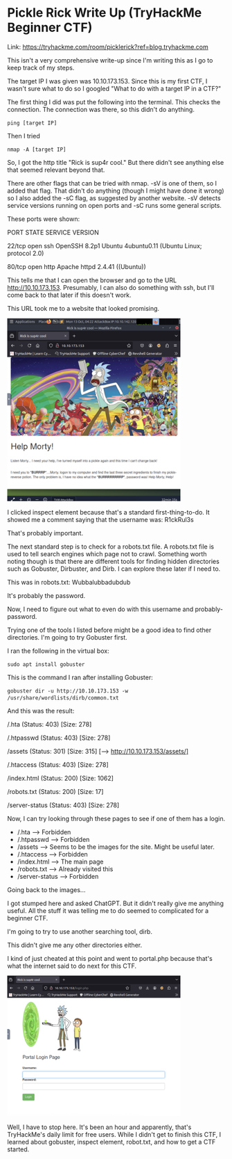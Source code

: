 # Pickle Rick Write Up (TryHackMe Beginner CTF)

Link: https://tryhackme.com/room/picklerick?ref=blog.tryhackme.com 

This isn't a very comprehensive write-up since I'm writing this as I go to keep track of my steps. 

The target IP I was given was 10.10.173.153. Since this is my first CTF, I wasn't sure what to do so I googled "What to do with a target IP in a CTF?"

The first thing I did was put the following into the terminal. This checks the connection. The connection was there, so this didn't do anything. 
    
    ping [target IP] 


Then I tried 
    
    nmap -A [target IP]

So, I got the http title "Rick is sup4r cool." But there didn't see anything else that seemed relevant beyond that. 

There are other flags that can be tried with nmap. -sV is one of them, so I added that flag. That didn't do anything (though I might have done it wrong) so I also added the -sC flag, as suggested by another website. -sV detects service versions running on open ports and -sC runs some general scripts. 

These ports were shown: 

PORT   STATE SERVICE VERSION

22/tcp open  ssh     OpenSSH 8.2p1 Ubuntu 4ubuntu0.11 (Ubuntu Linux; protocol 2.0)

80/tcp open  http    Apache httpd 2.4.41 ((Ubuntu))

This tells me that I can open the browser and go to the URL http://10.10.173.153. Presumably, I can also do something with ssh, but I'll come back to that later if this doesn't work. 

This URL took me to a website that looked promising. 

<img src="image1.png" width="400">

I clicked inspect element because that's a standard first-thing-to-do. It showed me a comment saying that the username was: R1ckRul3s

That's probably important. 

The next standard step is to check for a robots.txt file. A robots.txt file is used to tell search engines which page not to crawl. Something worth noting though is that there are different tools for finding hidden directories such as Gobuster, Dirbuster, and Dirb. I can explore these later if I need to. 

This was in robots.txt:
Wubbalubbadubdub 

It's probably the password. 

Now, I need to figure out what to even do with this username and probably-password. 

Trying one of the tools I listed before might be a good idea to find other directories. I'm going to try Gobuster first. 

I ran the following in the virtual box: 

    sudo apt install gobuster 

This is the command I ran after installing Gobuster:

    gobuster dir -u http://10.10.173.153 -w /usr/share/wordlists/dirb/common.txt

And this was the result: 


/.hta                 (Status: 403) [Size: 278]

/.htpasswd            (Status: 403) [Size: 278]

/assets               (Status: 301) [Size: 315] [--> http://10.10.173.153/assets/]

/.htaccess            (Status: 403) [Size: 278]

/index.html           (Status: 200) [Size: 1062]

/robots.txt           (Status: 200) [Size: 17]

/server-status        (Status: 403) [Size: 278]


Now, I can try looking through these pages to see if one of them has a login. 

- /.hta --> Forbidden
- /.htpasswd --> Forbidden
- /assets --> Seems to be the images for the site. Might be useful later. 
- /.htaccess --> Forbidden
- /index.html --> The main page 
- /robots.txt --> Already visited this
- /server-status --> Forbidden

Going back to the images...

I got stumped here and asked ChatGPT. But it didn't really give me anything useful. All the stuff it was telling me to do seemed to complicated for a beginner CTF. 

I'm going to try to use another searching tool, dirb.

This didn't give me any other directories either. 

I kind of just cheated at this point and went to portal.php because that's what the internet said to do next for this CTF. 

<img src="image2.png" width="400">

Well, I have to stop here. It's been an hour and apparently, that's TryHackMe's daily limit for free users. While I didn't get to finish this CTF, I learned about gobuster, inspect element, robot.txt, and how to get a CTF started. 


